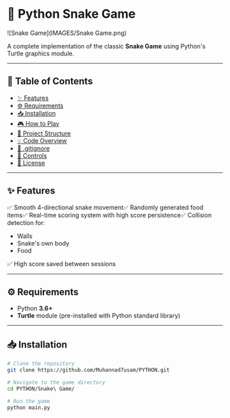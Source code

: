 
# 🐍 Python Snake Game

![Snake Game](IMAGES/Snake Game.png)

A complete implementation of the classic **Snake Game** using Python's Turtle graphics module.

---

## 📑 Table of Contents

- [✨ Features](#-features)
- [⚙️ Requirements](#-requirements)
- [📥 Installation](#-installation)
- [🎮 How to Play](#-how-to-play)
- [📁 Project Structure](#-project-structure)
- [💡 Code Overview](#-code-overview)
- [🚫 .gitignore](#-gitignore)
- [🎯 Controls](#-controls)
- [📝 License](#-license)

---

## ✨ Features

✅ Smooth 4-directional snake movement✅ Randomly generated food items✅ Real-time scoring system with high score persistence✅ Collision detection for:

- Walls
- Snake's own body
- Food

✅ High score saved between sessions

---

## ⚙️ Requirements

- Python **3.6+**
- **Turtle** module (pre-installed with Python standard library)

---

## 📥 Installation

```bash
# Clone the repository
git clone https://github.com/Muhannad7usam/PYTHON.git

# Navigate to the game directory
cd PYTHON/Snake\ Game/

# Run the game
python main.py
```
